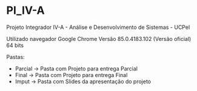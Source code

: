 # PI_IV-A
Projeto Integrador IV-A - Análise e Desenvolvimento de Sistemas - UCPel

Utilizado navegador Google Chrome Versão 85.0.4183.102 (Versão oficial) 64 bits

Pastas:
- Parcial -> Pasta com Projeto para entrega Parcial
- Final   -> Pasta com Projeto para entrega Final
- Imput   -> Pasta com Slides da apresentação do projeto
